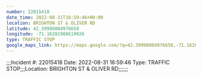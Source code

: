 ```yaml
---
number: 22015418
date_time: 2022-08-31T16:59:46+00:00
location: BRIGHTON ST & OLIVER RD
latitude: 42.39998004976658
longitude: -71.16281988619026
type: TRAFFIC STOP
google_maps_link: https://maps.google.com/?q=42.39998004976658,-71.16281988619026
---
```


;;;Incident #: 22015418  Date: 2022-08-31 16:59:46   Type: TRAFFIC STOP;;;Location: BRIGHTON ST & OLIVER RD;;;;;;

